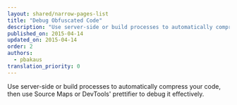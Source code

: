 ```yaml
---
layout: shared/narrow-pages-list
title: "Debug Obfuscated Code"
description: "Use server-side or build processes to automatically compress your code, then use Source Maps or DevTools' prettifier to debug it effectively."
published_on: 2015-04-14
updated_on: 2015-04-14
order: 2
authors:
  - pbakaus
translation_priority: 0
---
```


<p class="intro">
  Use server-side or build processes to automatically compress your code, then use Source Maps or DevTools' prettifier to debug it effectively.
</p>
